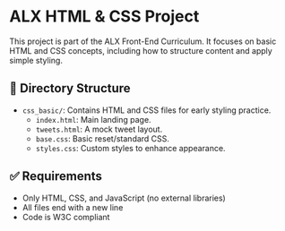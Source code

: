 # ALX HTML & CSS Project

This project is part of the ALX Front-End Curriculum. It focuses on basic HTML and CSS concepts, including how to structure content and apply simple styling.

## 📁 Directory Structure

- `css_basic/`: Contains HTML and CSS files for early styling practice.
  - `index.html`: Main landing page.
  - `tweets.html`: A mock tweet layout.
  - `base.css`: Basic reset/standard CSS.
  - `styles.css`: Custom styles to enhance appearance.

## ✅ Requirements

- Only HTML, CSS, and JavaScript (no external libraries)
- All files end with a new line
- Code is W3C compliant
